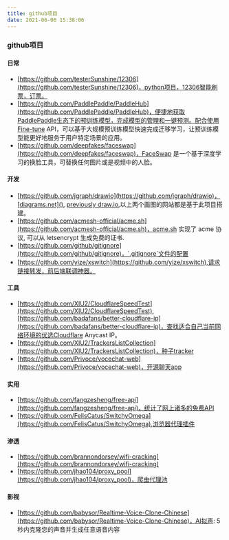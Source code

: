 ```yaml
---
title: github项目
date: 2021-06-06 15:38:06
---
```



### github项目

#### 日常
* [https://github.com/testerSunshine/12306](https://github.com/testerSunshine/12306)，python项目，12306智能刷票，订票。
* [https://github.com/PaddlePaddle/PaddleHub](https://github.com/PaddlePaddle/PaddleHub)，便捷地获取PaddlePaddle生态下的预训练模型，完成模型的管理和一键预测。配合使用Fine-tune API，可以基于大规模预训练模型快速完成迁移学习，让预训练模型能更好地服务于用户特定场景的应用。
* [https://github.com/deepfakes/faceswap](https://github.com/deepfakes/faceswap)，FaceSwap 是一个基于深度学习的换脸工具，可替换任何图片或是视频中的人脸。


#### 开发
* [https://github.com/jgraph/drawio](https://github.com/jgraph/drawio)，[diagrams.net](), [previously draw.io](),以上两个画图的网站都是基于此项目搭建。
* [https://github.com/acmesh-official/acme.sh](https://github.com/acmesh-official/acme.sh)，acme.sh 实现了 acme 协议, 可以从 letsencrypt 生成免费的证书.
* [https://github.com/github/gitignore](https://github.com/github/gitignore)，`.gitignore`文件的配置
* [https://github.com/yize/xswitch](https://github.com/yize/xswitch),请求链接转发，前后端联调神器。

#### 工具
* [https://github.com/XIU2/CloudflareSpeedTest](https://github.com/XIU2/CloudflareSpeedTest),[https://github.com/badafans/better-cloudflare-ip](https://github.com/badafans/better-cloudflare-ip)，查找适合自己当前网络环境的优选Cloudflare Anycast IP。
* [https://github.com/XIU2/TrackersListCollection](https://github.com/XIU2/TrackersListCollection)，种子tracker
* [https://github.com/Privoce/vocechat-web](https://github.com/Privoce/vocechat-web)，开源聊天app



#### 实用
* [https://github.com/fangzesheng/free-api](https://github.com/fangzesheng/free-api)，统计了网上诸多的免费API
* [https://github.com/FelisCatus/SwitchyOmega](https://github.com/FelisCatus/SwitchyOmega),浏览器代理插件

#### 渗透
* [https://github.com/brannondorsey/wifi-cracking](https://github.com/brannondorsey/wifi-cracking)
* [https://github.com/jhao104/proxy_pool](https://github.com/jhao104/proxy_pool)，爬虫代理池



#### 影视
* [https://github.com/babysor/Realtime-Voice-Clone-Chinese](https://github.com/babysor/Realtime-Voice-Clone-Chinese)，AI拟声: 5秒内克隆您的声音并生成任意语音内容
